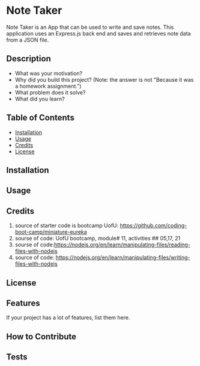 # Note Taker
Note Taker is an App that can be used to write and save notes. This application uses an Express.js back end and saves and retrieves note data from a JSON file.

## Description
- What was your motivation?
- Why did you build this project? (Note: the answer is not "Because it was a homework assignment.")
- What problem does it solve?
- What did you learn?

## Table of Contents

- [Installation](#installation)
- [Usage](#usage)
- [Credits](#credits)
- [License](#license)

## Installation

## Usage

## Credits
1. source of starter code is bootcamp UofU: https://github.com/coding-boot-camp/miniature-eureka
2. sourse of code: UofU bootcamp, module# 11, activities ## 05,17, 21
3. sourse of code:https://nodejs.org/en/learn/manipulating-files/reading-files-with-nodejs
4. source of code: https://nodejs.org/en/learn/manipulating-files/writing-files-with-nodejs

## License

## Features

If your project has a lot of features, list them here.

## How to Contribute

## Tests